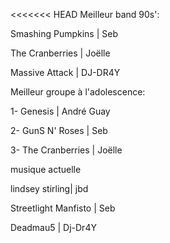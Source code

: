 <<<<<<< HEAD
Meilleur band 90s':

Smashing Pumpkins | Seb


The Cranberries | Joëlle

Massive Attack | DJ-DR4Y



Meilleur groupe à l'adolescence:
 

1- Genesis | André Guay

2- GunS N' Roses | Seb

3- The Cranberries | Joëlle



musique actuelle

lindsey stirling| jbd

Streetlight Manfisto | Seb

Deadmau5 | Dj-Dr4Y

